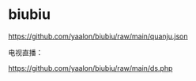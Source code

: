 # biubiu
https://github.com/yaalon/biubiu/raw/main/quanju.json

电视直播：

https://github.com/yaalon/biubiu/raw/main/ds.php
